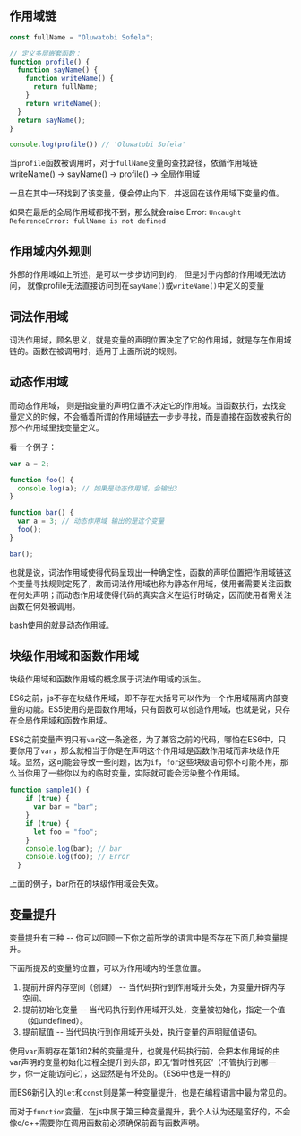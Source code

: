 ## 作用域链

```js
const fullName = "Oluwatobi Sofela";

// 定义多层嵌套函数：
function profile() {
  function sayName() {
    function writeName() {
      return fullName;
    }
    return writeName();
  }
  return sayName();
}

console.log(profile()) // 'Oluwatobi Sofela'
```

当`profile`函数被调用时，对于`fullName`变量的查找路径，依循作用域链writeName() -> sayName() -> profile() -> 全局作用域

一旦在其中一环找到了该变量，便会停止向下，并返回在该作用域下变量的值。

如果在最后的全局作用域都找不到，那么就会raise Error: `Uncaught ReferenceError: fullName is not defined`

## 作用域内外规则
外部的作用域如上所述，是可以一步步访问到的， 但是对于内部的作用域无法访问， 就像profile无法直接访问到在`sayName()`或`writeName()`中定义的变量

## 词法作用域
词法作用域，顾名思义，就是变量的声明位置决定了它的作用域，就是存在作用域链的。函数在被调用时，适用于上面所说的规则。

## 动态作用域
而动态作用域， 则是指变量的声明位置不决定它的作用域。当函数执行，去找变量定义的时候，不会循着所谓的作用域链去一步步寻找，而是直接在函数被执行的那个作用域里找变量定义。

看一个例子：
```js
var a = 2;

function foo() {
  console.log(a); // 如果是动态作用域，会输出3
}

function bar() {
  var a = 3; // 动态作用域 输出的是这个变量
  foo();
}

bar();
```
也就是说，词法作用域使得代码呈现出一种确定性，函数的声明位置把作用域链这个变量寻找规则定死了，故而词法作用域也称为静态作用域，使用者需要关注函数在何处声明；而动态作用域使得代码的真实含义在运行时确定，因而使用者需关注函数在何处被调用。

bash使用的就是动态作用域。

## 块级作用域和函数作用域
块级作用域和函数作用域的概念属于词法作用域的派生。

ES6之前，js不存在块级作用域，即不存在大括号可以作为一个作用域隔离内部变量的功能。ES5使用的是函数作用域，只有函数可以创造作用域，也就是说，只存在全局作用域和函数作用域。

ES6之前变量声明只有`var`这一条途径，为了兼容之前的代码，哪怕在ES6中，只要你用了`var`，那么就相当于你是在声明这个作用域是函数作用域而非块级作用域。显然，这可能会导致一些问题，因为`if`，`for`这些块级语句你不可能不用，那么当你用了一些你以为的临时变量，实际就可能会污染整个作用域。

```js
function sample1() {
    if (true) {
      var bar = "bar";
    }
    if (true) {
      let foo = "foo";
    }
    console.log(bar); // bar
    console.log(foo); // Error
  }
```

上面的例子，bar所在的块级作用域会失效。

## 变量提升
变量提升有三种 -- 你可以回顾一下你之前所学的语言中是否存在下面几种变量提升。

下面所提及的变量的位置，可以为作用域内的任意位置。
1. 提前开辟内存空间（创建） -- 当代码执行到作用域开头处，为变量开辟内存空间。
2. 提前初始化变量 -- 当代码执行到作用域开头处，变量被初始化，指定一个值（如undefined）。
3. 提前赋值 -- 当代码执行到作用域开头处，执行变量的声明赋值语句。

使用`var`声明存在第1和2种的变量提升，也就是代码执行前，会把本作用域的由var声明的变量初始化过程全提升到头部，即无‘暂时性死区’（不管执行到哪一步，你一定能访问它），这显然是有坏处的。（ES6中也是一样的）

而ES6新引入的`let`和`const`则是第一种变量提升，也是在编程语言中最为常见的。

而对于`function`变量，在js中属于第三种变量提升，我个人认为还是蛮好的，不会像c/c++需要你在调用函数前必须确保前面有函数声明。



